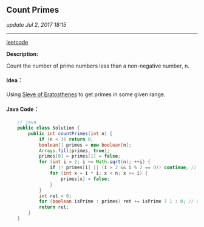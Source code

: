 ## Count Primes
_update Jul 2, 2017 18:15_

---
[leetcode](https://leetcode.com/problems/count-primes/#/description)

**Description:**

Count the number of prime numbers less than a non-negative number, n.

#### Idea：
Using  [Sieve of Eratosthenes](https://en.wikipedia.org/wiki/Sieve_of_Eratosthenes) to get primes in some given range. 

#### Java Code：
```java
    // java
    public class Solution {
        public int countPrimes(int n) {
            if (n < 3) return 0;
            boolean[] primes = new boolean[n];
            Arrays.fill(primes, true);
            primes[0] = primes[1] = false;
            for (int i = 2; i <= Math.sqrt(n); ++i) {
                if (! primes[i] || (i > 2 && i % 2 == 0)) continue; // if i is not a prime or i is even, continue
                for (int x = i * i; x < n; x += i) {
                    primes[x] = false;
                }
            }
            int ret = 0;
            for (boolean isPrime : primes) ret += isPrime ? 1 : 0; // count all 'true' in the array
            return ret;
        }
    }
```